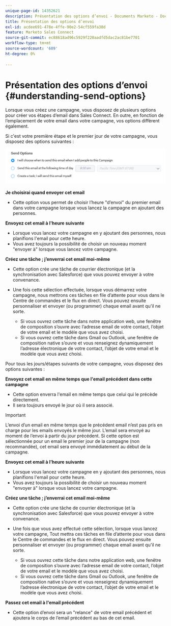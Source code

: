 ```yaml
---
unique-page-id: 14352621
description: Présentation des options d’envoi - Documents Marketo - Documentation du produit
title: Présentation des options d’envoi
exl-id: acdee691-478e-4ffe-90e2-54cf559fa38d
feature: Marketo Sales Connect
source-git-commit: ec88618ad96c5929f220aadfd5dac2ac81be7701
workflow-type: tm+mt
source-wordcount: '609'
ht-degree: 0%

---
```


# Présentation des options d’envoi {#understanding-send-options}

Lorsque vous créez une campagne, vous disposez de plusieurs options pour créer vos étapes d’email dans Sales Connect. En outre, en fonction de l’emplacement de votre email dans votre campagne, vos options diffèrent également.

Si c&#39;est votre première étape et le premier jour de votre campagne, vous disposez des options suivantes :

![](assets/image2019-10-25-10-43-19.png)

**Je choisirai quand envoyer cet email**

* Cette option vous permet de choisir l’heure &quot;d’envoi&quot; du premier email dans votre campagne lorsque vous lancez la campagne en ajoutant des personnes.

**Envoyez cet email à l&#39;heure suivante**

* Lorsque vous lancez votre campagne en y ajoutant des personnes, nous planifions l&#39;email pour cette heure.
* Vous avez toujours la possibilité de choisir un nouveau moment &quot;envoyer à&quot; lorsque vous lancez votre campagne.

**Créez une tâche ; j’enverrai cet email moi-même**

* Cette option crée une tâche de courrier électronique (et la synchronisation avec Salesforce) que vous pouvez envoyer à votre convenance.
* Une fois cette sélection effectuée, lorsque vous démarrez votre campagne, nous mettrons ces tâches en file d’attente pour vous dans le Centre de commandes et le flux en direct. Vous pouvez ensuite personnaliser et envoyer (ou programmer) chaque email avant qu&#39;il ne sorte.

   * Si vous ouvrez cette tâche dans notre application web, une fenêtre de composition s’ouvre avec l’adresse email de votre contact, l’objet de votre email et le modèle que vous avez choisi.
   * Si vous ouvrez cette tâche dans Gmail ou Outlook, une fenêtre de composition native s’ouvre et vous renseignez dynamiquement l’adresse électronique de votre contact, l’objet de votre email et le modèle que vous avez choisi.

Pour tous les jours/étapes suivants de votre campagne, vous disposez des options suivantes :

**Envoyez cet email en même temps que l&#39;email précédent dans cette campagne**

* Cette option enverra l&#39;email en même temps que celui qui le précède directement.
* Il sera toujours envoyé le jour où il sera associé.

>[!IMPORTANT]
>
>L’envoi d’un email en même temps que le précédent email n’est pas pris en charge pour les emails envoyés le même jour. L’email sera envoyé au moment de l’envoi à partir du jour précédent. Si cette option est sélectionnée pour un email le premier jour de la campagne (non recommandée), cet email sera envoyé immédiatement au début de la campagne.

**Envoyez cet email à l&#39;heure suivante**

* Lorsque vous lancez votre campagne en y ajoutant des personnes, nous planifions l&#39;email pour cette heure.
* Vous avez toujours la possibilité de choisir un nouveau moment &quot;envoyer à&quot; lorsque vous lancez votre campagne.

**Créez une tâche ; j’enverrai cet email moi-même**

* Cette option crée une tâche de courrier électronique (et la synchronisation avec Salesforce) que vous pouvez envoyer à votre convenance.
* Une fois que vous avez effectué cette sélection, lorsque vous lancez votre campagne, Tout mettra ces tâches en file d’attente pour vous dans le Centre de commandes et le flux en direct. Vous pouvez ensuite personnaliser et envoyer (ou programmer) chaque email avant qu&#39;il ne sorte.

   * Si vous ouvrez cette tâche dans notre application web, une fenêtre de composition s’ouvre avec l’adresse email de votre contact, l’objet de votre email et le modèle que vous avez choisi.
   * Si vous ouvrez cette tâche dans Gmail ou Outlook, une fenêtre de composition native s’ouvre et vous renseignez dynamiquement l’adresse électronique de votre contact, l’objet de votre email et le modèle que vous avez choisi.

**Passez cet email à l&#39;email précédent**

* Cette option d’envoi sera un &quot;relance&quot; de votre email précédent et ajoutera le corps de l’email précédent au bas de cet email.
